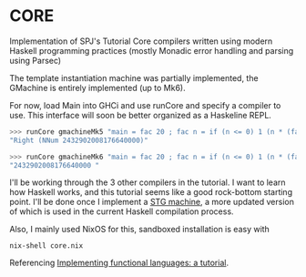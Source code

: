 # CORE
Implementation of SPJ's Tutorial Core compilers written using modern Haskell
programming practices (mostly Monadic error handling and parsing using Parsec)

The template instantiation machine was partially implemented, the GMachine is
entirely implemented (up to Mk6).

For now, load Main into GHCi and use runCore and specify a compiler to use.
This interface will soon be better organized as a Haskeline REPL.
```haskell
>>> runCore gmachineMk5 "main = fac 20 ; fac n = if (n <= 0) 1 (n * (fac (n - 1)))"
"Right (NNum 2432902008176640000)"

>>> runCore gmachineMk6 "main = fac 20 ; fac n = if (n <= 0) 1 (n * (fac (n - 1)))"
"2432902008176640000 "
```

I'll be working through the 3 other compilers in the tutorial. I want to learn
how Haskell works, and this tutorial seems like a good rock-bottom starting
point. I'll be done once I implement a [STG machine](http://research.microsoft.com/apps/pubs/default.aspx?id=67083), a more updated version of which is used in the current Haskell compilation process.



Also, I mainly used NixOS for this, sandboxed installation is easy with
```
nix-shell core.nix
```

Referencing [Implementing functional languages: a tutorial](http://research.microsoft.com/en-us/um/people/simonpj/Papers/pj-lester-book/i).
